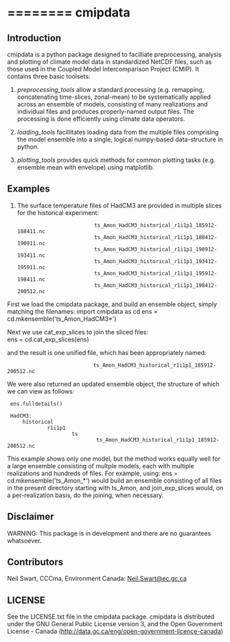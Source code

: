 ========
cmipdata
========

Introduction
------------

cmipdata is a python package designed to facilliate preprocessing, analysis and plotting of climate model data
in standardized NetCDF files, such as those used in the Coupled Model Intercomparison Project (CMIP). 
It contains three basic toolsets: 

1) *preprocessing_tools* allow a standard processing (e.g. remapping, concatenating time-slices, zonal-mean) to be 
   systematically applied across an ensemble of models, consisting of many realizations and individual files and 
   produces properly-named output files. The processing is done efficiently using climate data operators. 

2) *loading_tools* facillitates loading data from the multiple files comprising the model ensemble into a single, logical
   numpy-based data-structure in python. 

3) *plotting_tools* provides quick methods for common plotting tasks (e.g. ensemble mean with envelope) using matplotlib.


Examples
--------

1) The surface temperature files of HadCM3 are provided in multiple slices for the historical experiment: 

                                ts_Amon_HadCM3_historical_r1i1p1_185912-188411.nc
                                ts_Amon_HadCM3_historical_r1i1p1_188412-190911.nc
                                ts_Amon_HadCM3_historical_r1i1p1_190912-193411.nc
                                ts_Amon_HadCM3_historical_r1i1p1_193412-195911.nc
                                ts_Amon_HadCM3_historical_r1i1p1_195912-198411.nc
                                ts_Amon_HadCM3_historical_r1i1p1_198412-200512.nc

First we load the cmipdata package, and build an ensemble object, simply matching the filenames:
     import cmipdata as cd
     ens = cd.mkensemble('ts_Amon_HadCM3*')

Next we use cat_exp_slices to join the sliced files:     
     ens = cd.cat_exp_slices(ens)         

and the result is one unified file, which has been appropriately named:     
     
                                ts_Amon_HadCM3_historical_r1i1p1_185912-200512.nc
We were also returned an updated ensemble object, the structure of which we can view as follows:

     ens.fulldetails()

     HadCM3:
         historical
                 r1i1p1
                         ts
                                 ts_Amon_HadCM3_historical_r1i1p1_185912-200512.nc
                                
This example shows only one model, but the method works equally well for a large ensemble consisting
of multple models, each with multiple realizations and hundreds of files. For example, using:
     ens = cd.mkensemble('ts_Amon_*')
would build an ensemble consisting of all files in the present directory starting with ts_Amon, and join_exp_slices
would, on a per-realization basis, do the joining, when necessary.

Disclaimer
----------
WARNING: This package is in development and there are no guarantees whatsoever.

Contributors
------------
Neil Swart, CCCma, Environment Canada: Neil.Swart@ec.gc.ca



LICENSE
-------

See the LICENSE.txt file in the cmipdata package. cmipdata is distributed
under the GNU General Public License version 3, and the Open Government License - Canada 
(http://data.gc.ca/eng/open-government-licence-canada)

